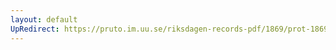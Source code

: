 ```yaml
---
layout: default
UpRedirect: https://pruto.im.uu.se/riksdagen-records-pdf/1869/prot-1869--fk--127/prot-1869--fk--127_003.pdf
---
```

